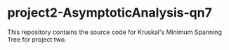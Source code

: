 # project2-AsymptoticAnalysis-qn7
This repository contains the source code for Kruskal's Minimum Spanning Tree for project two.
